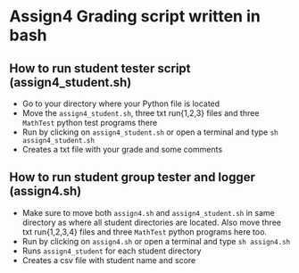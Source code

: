 # Assign4 Grading script written in bash


## How to run student tester script (assign4_student.sh)


* Go to your directory where your Python file is located
* Move the `assign4_student.sh`, three txt run{1,2,3} files 
    and three `MathTest` python test programs there
* Run by clicking on `assign4_student.sh` or open a terminal and type 
    `sh assign4_student.sh`
* Creates a txt file with your grade and some comments


## How to run student group tester and logger (assign4.sh)


* Make sure to move both `assign4.sh` and `assign4_student.sh` in 
    same directory as where all student directories are located.
    Also move three txt run{1,2,3,4} files and three `MathTest`
    python programs here too.
* Run by clicking on `assign4.sh` or open a terminal and type
    `sh assign4.sh`
* Runs `assign4_student` for each student directory
* Creates a csv file with student name and score